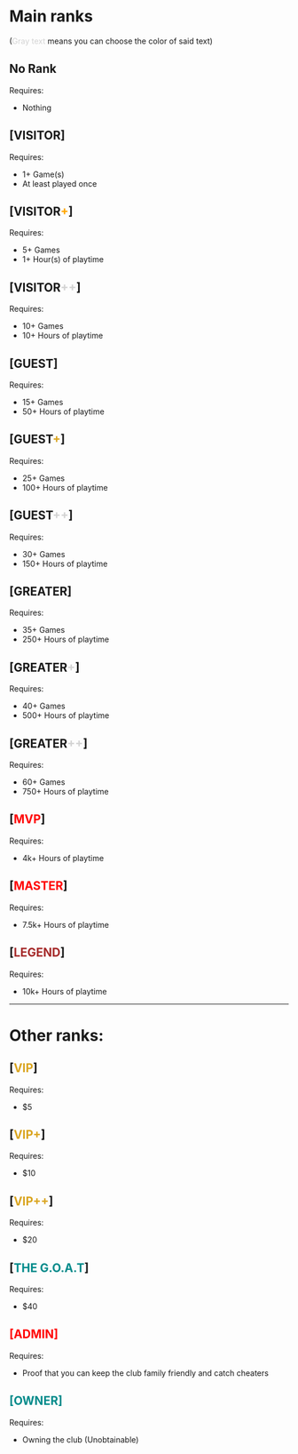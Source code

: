 # Main ranks

(<span style="color:lightgray">Gray text</span> means you can choose the color of said text)

## No Rank
Requires:
  - Nothing


## [VISITOR]
Requires:
  - 1+ Game(s)
  - At least played once

## [VISITOR<span style="color:orange">+</span>]
Requires:
  - 5+ Games
  - 1+ Hour(s) of playtime

## [VISITOR<span style="color:lightgray">++</span>]
Requires:
  - 10+ Games
  - 10+ Hours of playtime

## [GUEST]
Requires:
  - 15+ Games
  - 50+ Hours of playtime

## [GUEST<span style="color:goldenrod">+</span>]
Requires:
  - 25+ Games
  - 100+ Hours of playtime

## [GUEST<span style="color:lightgray">++</span>]
Requires:
  - 30+ Games
  - 150+ Hours of playtime

## [GREATER]
Requires:
  - 35+ Games
  - 250+ Hours of playtime

## [GREATER<span style="color:lightgray">+</span>]
Requires:
  - 40+ Games
  - 500+ Hours of playtime

## [GREATER<span style="color:lightgray">++</span>]
Requires:
  - 60+ Games
  - 750+ Hours of playtime

## [<span style="color:red">MVP</span>]
Requires:
  - 4k+ Hours of playtime

## [<span style="color:red">MASTER</span>]
Requires:
  - 7.5k+ Hours of playtime

## [<span style="color:brown">LEGEND</span>]
Requires:
  - 10k+ Hours of playtime

<hr>

# Other ranks:

## [<span style="color:goldenrod">VIP</span>]
Requires:
  - $5

## [<span style="color:goldenrod">VIP+</span>]
Requires:
  - $10

## [<span style="color:goldenrod">VIP++</span>]
Requires:
  - $20

## [<span style="color:darkcyan">THE G.O.A.T</span>]
Requires:
  - $40

## <span style="color:red">[ADMIN]</span>
Requires:
  - Proof that you can keep the club family friendly and catch cheaters

## <span style="color:darkcyan">[OWNER]</span>
Requires:
  - Owning the club (Unobtainable)
